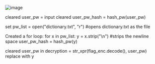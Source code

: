 ![image](https://user-images.githubusercontent.com/110505489/223926703-3bdb198e-a876-4768-9a3f-4b0729be775a.png)


cleared user_pw = input
cleared user_pw_hash = hash_pw(user_pw)

set pw_list = open("dictionary.txt", "r") #opens dictionary.txt as the file

Created a for loop:
for x in pw_list:
    y = x.strip("\n") #strips the newline space
    user_pw_hash = hash_pw(y)
    
cleared user_pw in decryption = str_xpr(flag_enc.decode(), user_pw) replace with y
